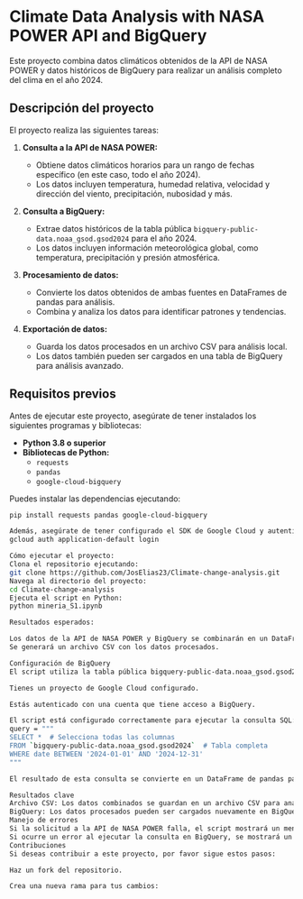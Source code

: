 # Climate Data Analysis with NASA POWER API and BigQuery

Este proyecto combina datos climáticos obtenidos de la API de NASA POWER y datos históricos de BigQuery para realizar un análisis completo del clima en el año 2024.

## Descripción del proyecto

El proyecto realiza las siguientes tareas:

1. **Consulta a la API de NASA POWER:**
   - Obtiene datos climáticos horarios para un rango de fechas específico (en este caso, todo el año 2024).
   - Los datos incluyen temperatura, humedad relativa, velocidad y dirección del viento, precipitación, nubosidad y más.

2. **Consulta a BigQuery:**
   - Extrae datos históricos de la tabla pública `bigquery-public-data.noaa_gsod.gsod2024` para el año 2024.
   - Los datos incluyen información meteorológica global, como temperatura, precipitación y presión atmosférica.

3. **Procesamiento de datos:**
   - Convierte los datos obtenidos de ambas fuentes en DataFrames de pandas para análisis.
   - Combina y analiza los datos para identificar patrones y tendencias.

4. **Exportación de datos:**
   - Guarda los datos procesados en un archivo CSV para análisis local.
   - Los datos también pueden ser cargados en una tabla de BigQuery para análisis avanzado.

## Requisitos previos

Antes de ejecutar este proyecto, asegúrate de tener instalados los siguientes programas y bibliotecas:

- **Python 3.8 o superior**
- **Bibliotecas de Python:**
  - `requests`
  - `pandas`
  - `google-cloud-bigquery`

Puedes instalar las dependencias ejecutando:

```bash
pip install requests pandas google-cloud-bigquery

Además, asegúrate de tener configurado el SDK de Google Cloud y autenticado con una cuenta que tenga acceso a BigQuery. Puedes autenticarte ejecutando:
gcloud auth application-default login

Cómo ejecutar el proyecto:
Clona el repositorio ejecutando:
git clone https://github.com/JosElias23/Climate-change-analysis.git
Navega al directorio del proyecto:
cd Climate-change-analysis
Ejecuta el script en Python:
python mineria_S1.ipynb

Resultados esperados:

Los datos de la API de NASA POWER y BigQuery se combinarán en un DataFrame.
Se generará un archivo CSV con los datos procesados.

Configuración de BigQuery
El script utiliza la tabla pública bigquery-public-data.noaa_gsod.gsod2024 para obtener datos meteorológicos históricos. Asegúrate de que:

Tienes un proyecto de Google Cloud configurado.

Estás autenticado con una cuenta que tiene acceso a BigQuery.

El script está configurado correctamente para ejecutar la consulta SQL:
query = """
SELECT *  # Selecciona todas las columnas
FROM `bigquery-public-data.noaa_gsod.gsod2024`  # Tabla completa
WHERE date BETWEEN '2024-01-01' AND '2024-12-31'
"""

El resultado de esta consulta se convierte en un DataFrame de pandas para análisis.

Resultados clave
Archivo CSV: Los datos combinados se guardan en un archivo CSV para análisis local.
BigQuery: Los datos procesados pueden ser cargados nuevamente en BigQuery para análisis avanzado.
Manejo de errores
Si la solicitud a la API de NASA POWER falla, el script mostrará un mensaje de error con el código de estado HTTP y el contenido de la respuesta.
Si ocurre un error al ejecutar la consulta en BigQuery, se mostrará un mensaje detallado en la consola.
Contribuciones
Si deseas contribuir a este proyecto, por favor sigue estos pasos:

Haz un fork del repositorio.

Crea una nueva rama para tus cambios:

